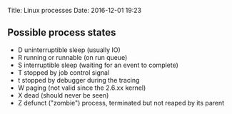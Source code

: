 Title: Linux processes
Date: 2016-12-01 19:23

## Possible process states
- D    uninterruptible sleep (usually IO)
- R    running or runnable (on run queue)
- S    interruptible sleep (waiting for an event to complete)
- T    stopped by job control signal
- t    stopped by debugger during the tracing
- W    paging (not valid since the 2.6.xx kernel)
- X    dead (should never be seen)
- Z    defunct ("zombie") process, terminated but not reaped by its parent
